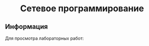 <div><h1 align="center">Cетевое программирование</h1></div>
<div><h2 align="left">Информация</h2></div>
<div>Для просмотра лабораторных работ: </div>
<ul><div><a href="https://github.com/lukiorDE/Sp/tree/%D0%9B%D0%B0%D0%B1%D0%BE%D1%80%D0%B0%D1%82%D0%BE%D1%80%D0%BD%D0%B0%D1%8F-%D1%80%D0%B0%D0%B1%D0%BE%D1%82%D0%B0-%E2%84%961%22%3E%D0%9B%D0%B0%D0%B1%D0%B0%D1%80%D0%B0%D1%82%D0%BE%D1%80%D0%BD%D0%B0%D1%8F работа №1</a></div>
<div><a href="https://github.com/lukiorDE/Sp/tree/%D0%9B%D0%B0%D0%B1%D0%BE%D1%80%D0%B0%D1%82%D0%BE%D1%80%D0%BD%D0%B0%D1%8F-%D1%80%D0%B0%D0%B1%D0%BE%D1%82%D0%B0-%E2%84%962%22%3E%D0%9B%D0%B0%D0%B1%D0%B0%D1%80%D0%B0%D1%82%D0%BE%D1%80%D0%BD%D0%B0%D1%8F работа №2</a></div>
<div><a href="https://github.com/lukiorDE/Sp/tree/%D0%9B%D0%B0%D0%B1%D0%BE%D1%80%D0%B0%D1%82%D0%BE%D1%80%D0%BD%D0%B0%D1%8F-%D1%80%D0%B0%D0%B1%D0%BE%D1%82%D0%B0-%E2%84%963-%E2%84%964%22%3E%D0%9B%D0%B0%D0%B1%D0%B0%D1%80%D0%B0%D1%82%D0%BE%D1%80%D0%BD%D0%B0%D1%8F работа №3 и №4</a></div>
<div><a href="https://github.com/lukiorDE/Sp/tree/%D0%9B%D0%B0%D0%B1%D0%BE%D1%80%D0%B0%D1%82%D0%BE%D1%80%D0%BD%D0%B0%D1%8F-%D1%80%D0%B0%D0%B1%D0%BE%D1%82%D0%B0-%E2%84%965%22%3E%D0%9B%D0%B0%D0%B1%D0%B0%D1%80%D0%B0%D1%82%D0%BE%D1%80%D0%BD%D0%B0%D1%8F работа №5</a></div>
<div><a href="https://github.com/lukiorDE/Sp/tree/%D0%9A%D1%83%D1%80%D1%81%D0%BE%D0%B2%D0%B0%D1%8F-%D1%80%D0%B0%D0%B1%D0%BE%D1%82%D0%B0%22%3E%D0%9A%D1%83%D1%80%D1%81%D0%BE%D0%B2%D0%B0%D1%8F работа</a></div>
</ul>

<h3>Библиотеки используемые в лабораторных работах:<h3>
<ul><div>Лабораторная работа №1 </div>
<ul><body>
<br>
import  socket </br> 
import http.client<br>
import uuid, re<br>
</body>
  </ul>
<br>
<body>

  <div>Лабораторная работа №2</div><br>
<ul><body>

import socket<br>
import struct<br>
import os </br> 
</body>
  </ul>
<br>
  <div>Лабораторная работа №3 и №4</div> 
<ul>
<body>
<br>
from bs4 import BeautifulSoup<br>
import requests<br>
<br>
</body>
  </ul>
  <div>Лабораторная работа №5</div>
  <br>
  <ul>
<body> from ftplib import FTP <br> </body>
  </ul>
  </ul>
